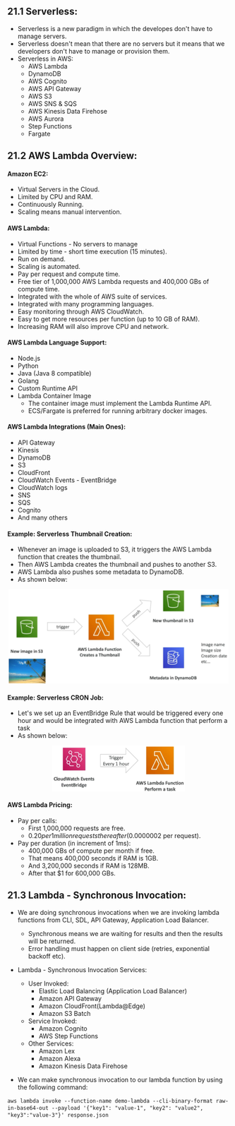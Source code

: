 ## 21.1 Serverless:
* Serverless is a new paradigm in which the developes don't have to manage servers.
* Serverless doesn't mean that there are no servers but it means that we developers don't have to manage or provision them.
* Serverless in AWS:
  - AWS Lambda
  - DynamoDB
  - AWS Cognito
  - AWS API Gateway
  - AWS S3
  - AWS SNS & SQS
  - AWS Kinesis Data Firehose
  - AWS Aurora
  - Step Functions
  - Fargate

## 21.2 AWS Lambda Overview:
#### Amazon EC2: 
- Virtual Servers in the Cloud.
- Limited by CPU and RAM.
- Continuously Running.
- Scaling means manual intervention.
#### AWS Lambda:
- Virtual Functions - No servers to manage
- Limited by time - short time execution (15 minutes).
- Run on demand.
- Scaling is automated.
- Pay per request and compute time.
- Free tier of 1,000,000 AWS Lambda requests and 400,000 GBs of compute time.
- Integrated with the whole of AWS suite of services.
- Integrated with many programming languages.
- Easy monitoring through AWS CloudWatch.
- Easy to get more resources per function (up to 10 GB of RAM).
- Increasing RAM will also improve CPU and network.

#### AWS Lambda Language Support:
- Node.js
- Python
- Java (Java 8 compatible)
- Golang
- Custom Runtime API
- Lambda Container Image
  * The container image must implement the Lambda Runtime API.
  * ECS/Fargate is preferred for running arbitrary docker images.

#### AWS Lambda Integrations (Main Ones):
- API Gateway
- Kinesis
- DynamoDB
- S3
- CloudFront
- CloudWatch Events - EventBridge
- CloudWatch logs
- SNS
- SQS
- Cognito
- And many others

#### Example: Serverless Thumbnail Creation:
- Whenever an image is uploaded to S3, it triggers the AWS Lambda function that creates the thumbnail.
- Then AWS Lambda creates the thumbnail and pushes to another S3.
- AWS Lambda also pushes some metadata to DynamoDB.
- As shown below:

<p align="center">
<img src="images/serverless-thumbnail.png" width="500">
</p>

#### Example: Serverless CRON Job:
- Let's we set up an EventBridge Rule that would be triggered every one hour and would be integrated with AWS Lambda function that perform a task
- As shown below:

<p align="center">
<img src="images/serverless-cron-job.png" width="300">
</p>

#### AWS Lambda Pricing:
- Pay per calls:
  * First 1,000,000 requests are free.
  * $0.20 per 1 million requests thereafter ($0.0000002 per request).
- Pay per duration (in increment of 1ms):
  * 400,000 GBs of compute per month if free.
  * That means 400,000 seconds if RAM is 1GB.
  * And 3,200,000 seconds if RAM is 128MB.
  * After that $1 for 600,000 GBs.

## 21.3 Lambda - Synchronous Invocation:
- We are doing synchronous invocations when we are invoking lambda functions from CLI, SDL, API Gateway, Application Load Balancer.
  * Synchronous means we are waiting for results and then the results will be returned.
  * Error handling must happen on client side (retries, exponential backoff etc).
- Lambda - Synchronous Invocation Services:
  * User Invoked: 
    - Elastic Load Balancing (Application Load Balancer)
    - Amazon API Gateway
    - Amazon CloudFront(Lambda@Edge)
    - Amazon S3 Batch
  * Service Invoked:
    - Amazon Cognito
    - AWS Step Functions
  * Other Services: 
    - Amazon Lex
    - Amazon Alexa
    - Amazon Kinesis Data Firehose

- We can make synchronous invocation to our lambda function by using the following command:
```shell
aws lambda invoke --function-name demo-lambda --cli-binary-format raw-in-base64-out --payload '{"key1": "value-1", "key2": "value2", "key3":"value-3"}' response.json
```